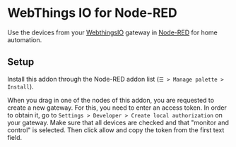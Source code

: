 # WebThings IO for Node-RED

Use the devices from your [WebthingsIO](https://webthings.io/) gateway in [Node-RED](https://nodered.org/) for home automation. 

## Setup

Install this addon through the Node-RED addon list (`☰ > Manage palette > Install`).

When you drag in one of the nodes of this addon, you are requested to create a new gateway. For this, you need to enter an access token. In order to obtain it, go to `Settings > Developer > Create local authorization` on your gateway. Make sure that all devices are checked and that "monitor and control" is selected. Then click allow and copy the token from the first text field.